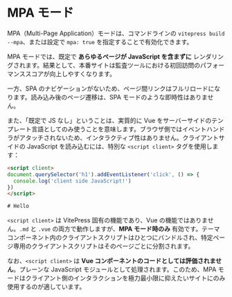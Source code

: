 # MPA モード <Badge type="warning" text="experimental" />

MPA（Multi-Page Application）モードは、コマンドラインの `vitepress build --mpa`、または設定で `mpa: true` を指定することで有効化できます。

MPA モードでは、既定で **あらゆるページが JavaScript を含まずに** レンダリングされます。結果として、本番サイトは監査ツールにおける初回訪問のパフォーマンススコアが向上しやすくなります。

一方、SPA のナビゲーションがないため、ページ間リンクはフルリロードになります。読み込み後のページ遷移は、SPA モードのような即時性はありません。

また、「既定で JS なし」ということは、実質的に Vue をサーバーサイドのテンプレート言語としてのみ使うことを意味します。ブラウザ側ではイベントハンドラがアタッチされないため、インタラクティブ性はありません。クライアントサイドの JavaScript を読み込むには、特別な `<script client>` タグを使用します：

 ```html
 <script client>
 document.querySelector('h1').addEventListener('click', () => {
   console.log('client side JavaScript!')
 })
 </script>

 # Hello
 ```

`<script client>` は VitePress 固有の機能であり、Vue の機能ではありません。`.md` と `.vue` の両方で動作しますが、**MPA モード時のみ** 有効です。テーマコンポーネント内のクライアントスクリプトはひとつにバンドルされ、特定ページ専用のクライアントスクリプトはそのページごとに分割されます。

なお、`<script client>` は **Vue コンポーネントのコードとしては評価されません**。プレーンな JavaScript モジュールとして処理されます。このため、MPA モードはクライアント側のインタラクションを極力最小限に抑えたいサイトにのみ使用するのが適しています。
